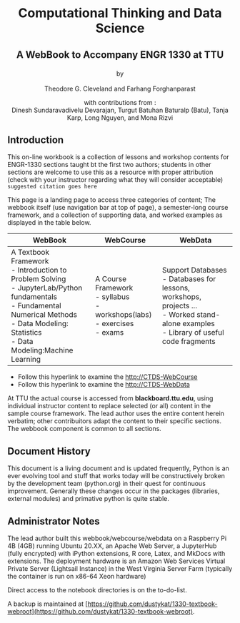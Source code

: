 # <p style="text-align:center"> Computational Thinking and Data Science </p>

## <p style="text-align:center">A WebBook to Accompany ENGR 1330 at TTU </p>

<p style="text-align:center">by <br><br>Theodore G. Cleveland and Farhang Forghanparast<br></p>

<p style="text-align:center">with contributions from :<br> Dinesh Sundaravadivelu Devarajan, Turgut Batuhan Baturalp (Batu), Tanja Karp, Long Nguyen, and  Mona Rizvi </p>


## Introduction
 
This on-line workbook is a collection of lessons and workshop contents for ENGR-1330 sections taught bt the first two authors; students in other sections are welcome to use this as a resource with proper attribution (check with your instructor regarding what they will consider acceptable) `suggested citation goes here`

This page is a landing page to access three categories of content; The webbook itself (use navigation bar at top of page), a semester-long course framework, and a collection of supporting data, and worked examples as displayed in the table below.

|WebBook|WebCourse|WebData|
|---|---|---|
|A Textbook Framework <br> - Introduction to Problem Solving <br> - JupyterLab/Python fundamentals <br> - Fundamental Numerical Methods <br> - Data Modeling: Statistics <br> - Data Modeling:Machine Learning|A Course Framework <br> - syllabus <br> - workshops(labs) <br> - exercises <br> - exams|Support Databases <br> - Databases for lessons, workshops, projects ... <br> - Worked stand-alone examples <br> - Library of useful code fragments| 

- Follow this hyperlink to examine the [http://CTDS-WebCourse](http://192.168.1.75:8089)
- Follow this hyperlink to examine the [http://CTDS-WebData](http://192.168.1.75:8090)

At TTU the actual course is accessed from **blackboard.ttu.edu**, using individual instructor content to replace selected (or all) content in the sample course framework. The lead author uses the entire content herein verbatim; other contribuitors adapt the content to their specific sections.  The webbook component is common to all sections.

## Document History
This document is a living document and is updated frequently, Python is an ever evolving tool and stuff that works today will be constructively broken by the development team (python.org) in their quest for continuous improvement.  Generally these changes occur in the packages (libraries, external modules) and primative python is quite stable.

## Administrator Notes
The lead author built this webbook/webcourse/webdata on a Raspberry Pi 4B (4GB) running Ubuntu 20.XX, an Apache Web Server, a JupyterHub (fully encrypted) with iPython extensions, R core, Latex, and MkDocs with extensions.  The deployment hardware is an Amazon Web Services Virtual Private Server (Lightsail Instance) in the West Virginia Server Farm (typically the container is run on x86-64 Xeon hardware)

Direct access to the notebook directories is on the to-do-list.

A backup is maintained at [https://github.com/dustykat/1330-textbook-webroot](https://github.com/dustykat/1330-textbook-webroot).
 
<!-- # Welcome to MkDocs

For full documentation visit [mkdocs.org](https://mkdocs.org).

## Commands

* `mkdocs new [dir-name]` - Create a new project.
* `mkdocs serve` - Start the live-reloading docs server.
* `mkdocs build` - Build the documentation site.
* `mkdocs help` - Print this help message.

## Project layout

    mkdocs.yml    # The configuration file.
    docs/
        index.md  # The documentation homepage.
        ...       # Other markdown pages, images and other files.
-->
